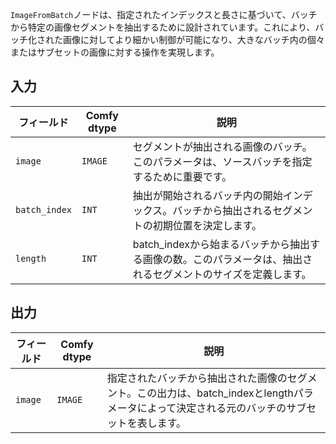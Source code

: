 `ImageFromBatch`ノードは、指定されたインデックスと長さに基づいて、バッチから特定の画像セグメントを抽出するために設計されています。これにより、バッチ化された画像に対してより細かい制御が可能になり、大きなバッチ内の個々またはサブセットの画像に対する操作を実現します。

## 入力

| フィールド       | Comfy dtype | 説明                                                                                   |
|----------------|-------------|---------------------------------------------------------------------------------------|
| `image`        | `IMAGE`     | セグメントが抽出される画像のバッチ。このパラメータは、ソースバッチを指定するために重要です。 |
| `batch_index`  | `INT`       | 抽出が開始されるバッチ内の開始インデックス。バッチから抽出されるセグメントの初期位置を決定します。 |
| `length`       | `INT`       | batch_indexから始まるバッチから抽出する画像の数。このパラメータは、抽出されるセグメントのサイズを定義します。 |

## 出力

| フィールド | Comfy dtype | 説明                                                                                   |
|-------|-------------|-----------------------------------------------------------------------------------------------|
| `image` | `IMAGE`    | 指定されたバッチから抽出された画像のセグメント。この出力は、batch_indexとlengthパラメータによって決定される元のバッチのサブセットを表します。 |
